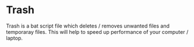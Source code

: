 # Trash
Trash is a bat script file which deletes / removes unwanted files and temporaray files. This will help to speed up performance of your computer / laptop.
